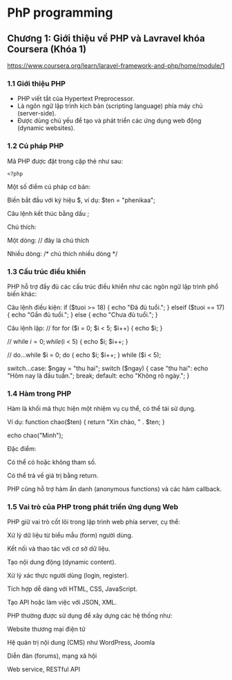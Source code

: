 # **PhP programming**
## Chương 1: Giới thiệu về PHP và Lavravel khóa Coursera (Khóa 1)
https://www.coursera.org/learn/laravel-framework-and-php/home/module/1
### 1.1 Giới thiệu PHP 
- PHP viết tắt của Hypertext Preprocessor.
- Là ngôn ngữ lập trình kịch bản (scripting language) phía máy chủ (server-side).
- Được dùng chủ yếu để tạo và phát triển các ứng dụng web động (dynamic websites).

### 1.2 Cú pháp PHP
Mã PHP được đặt trong cặp thẻ như sau:
```
<?php

```

Một số điểm cú pháp cơ bản:

Biến bắt đầu với ký hiệu $, ví dụ: $ten = "phenikaa";

Câu lệnh kết thúc bằng dấu ;

Chú thích:

Một dòng: // đây là chú thích

Nhiều dòng: /* chú thích nhiều dòng */

### 1.3 Cấu trúc điều khiển
PHP hỗ trợ đầy đủ các cấu trúc điều khiển như các ngôn ngữ lập trình phổ biến khác:

Câu lệnh điều kiện: if ($tuoi >= 18) { echo "Đã đủ tuổi."; } elseif ($tuoi == 17) { echo "Gần đủ tuổi."; } else { echo "Chưa đủ tuổi."; }

Câu lệnh lặp: // for for ($i = 0; $i < 5; $i++) { echo $i; }

// while $i = 0; while ($i < 5) { echo $i; $i++; }

// do...while $i = 0; do { echo $i; $i++; } while ($i < 5);

switch...case: $ngay = "thu hai"; switch ($ngay) { case "thu hai": echo "Hôm nay là đầu tuần."; break; default: echo "Không rõ ngày."; }

### 1.4 Hàm trong PHP
Hàm là khối mã thực hiện một nhiệm vụ cụ thể, có thể tái sử dụng.

Ví dụ: function chao($ten) { return "Xin chào, " . $ten; }

echo chao("Minh");

Đặc điểm:

Có thể có hoặc không tham số.

Có thể trả về giá trị bằng return.

PHP cũng hỗ trợ hàm ẩn danh (anonymous functions) và các hàm callback.

### 1.5 Vai trò của PHP trong phát triển ứng dụng Web
PHP giữ vai trò cốt lõi trong lập trình web phía server, cụ thể:

Xử lý dữ liệu từ biểu mẫu (form) người dùng.

Kết nối và thao tác với cơ sở dữ liệu.

Tạo nội dung động (dynamic content).

Xử lý xác thực người dùng (login, register).

Tích hợp dễ dàng với HTML, CSS, JavaScript.

Tạo API hoặc làm việc với JSON, XML.

PHP thường được sử dụng để xây dựng các hệ thống như:

Website thương mại điện tử

Hệ quản trị nội dung (CMS) như WordPress, Joomla

Diễn đàn (forums), mạng xã hội

Web service, RESTful API
